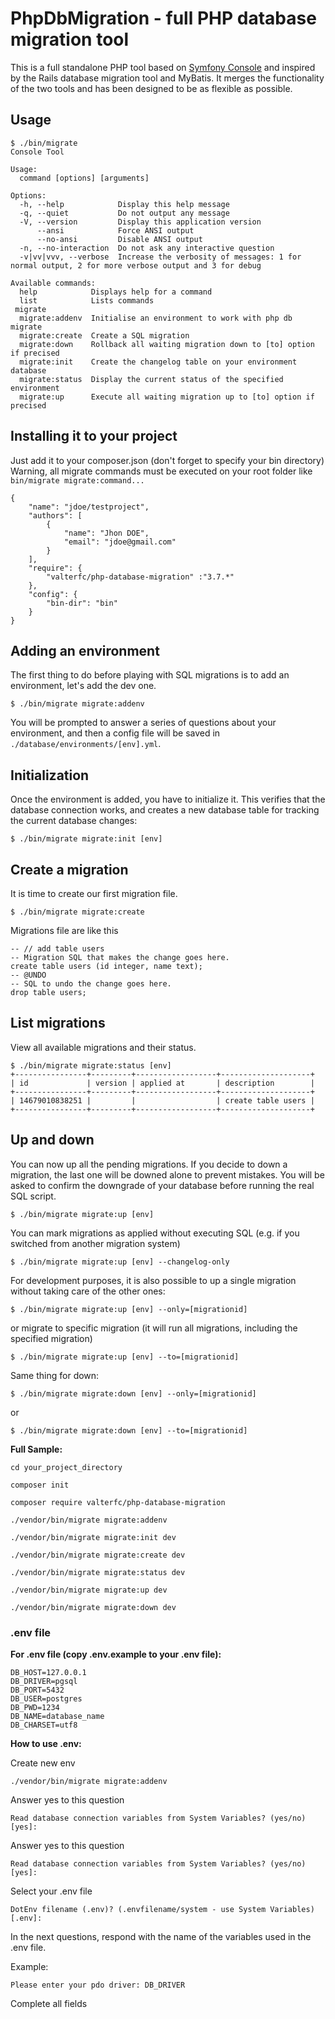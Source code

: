 PhpDbMigration - full PHP database migration tool
=================================================

This is a full standalone PHP tool based on [Symfony Console](http://symfony.com/doc/current/components/console)
and inspired by the Rails database migration tool and MyBatis. It merges the functionality of the two tools and
has been designed to be as flexible as possible.

Usage
-----
```
$ ./bin/migrate
Console Tool

Usage:
  command [options] [arguments]

Options:
  -h, --help            Display this help message
  -q, --quiet           Do not output any message
  -V, --version         Display this application version
      --ansi            Force ANSI output
      --no-ansi         Disable ANSI output
  -n, --no-interaction  Do not ask any interactive question
  -v|vv|vvv, --verbose  Increase the verbosity of messages: 1 for normal output, 2 for more verbose output and 3 for debug

Available commands:
  help            Displays help for a command
  list            Lists commands
 migrate
  migrate:addenv  Initialise an environment to work with php db migrate
  migrate:create  Create a SQL migration
  migrate:down    Rollback all waiting migration down to [to] option if precised
  migrate:init    Create the changelog table on your environment database
  migrate:status  Display the current status of the specified environment
  migrate:up      Execute all waiting migration up to [to] option if precised
```

Installing it to your project
-----------------------------
Just add it to your composer.json (don't forget to specify your bin directory)
Warning, all migrate commands must be executed on your root folder like `bin/migrate migrate:command...`

    {
        "name": "jdoe/testproject",
        "authors": [
            {
                "name": "Jhon DOE",
                "email": "jdoe@gmail.com"
            }
        ],
        "require": {
            "valterfc/php-database-migration" :"3.7.*"
        },
        "config": {
            "bin-dir": "bin"
        }
    }


Adding an environment
---------------------
The first thing to do before playing with SQL migrations is to add an environment, let's add the dev one.

```
$ ./bin/migrate migrate:addenv
```

You will be prompted to answer a series of questions about your environment, and then a config file will be saved
in `./database/environments/[env].yml`.

Initialization
--------------
Once the environment is added, you have to initialize it. This verifies that the database connection works, and
creates a new database table for tracking the current database changes:

```
$ ./bin/migrate migrate:init [env]
```

Create a migration
------------------
It is time to create our first migration file.

```
$ ./bin/migrate migrate:create
```

Migrations file are like this

    -- // add table users
    -- Migration SQL that makes the change goes here.
    create table users (id integer, name text);
    -- @UNDO
    -- SQL to undo the change goes here.
    drop table users;

List migrations
------------------
View all available migrations and their status.

```
$ ./bin/migrate migrate:status [env]
+----------------+---------+------------------+--------------------+
| id             | version | applied at       | description        |
+----------------+---------+------------------+--------------------+
| 14679010838251 |         |                  | create table users |
+----------------+---------+------------------+--------------------+
```

Up and down
-----------
You can now up all the pending migrations. If you decide to down a migration, the last one will be downed alone to
prevent mistakes. You will be asked to confirm the downgrade of your database before running the real SQL script.

```
$ ./bin/migrate migrate:up [env]
```

You can mark migrations as applied without executing SQL (e.g. if you switched from another migration system)

```
$ ./bin/migrate migrate:up [env] --changelog-only
```

For development purposes, it is also possible to up a single migration without taking care of the other ones:

```
$ ./bin/migrate migrate:up [env] --only=[migrationid]
```

or migrate to specific migration (it will run all migrations, including the specified migration)

```
$ ./bin/migrate migrate:up [env] --to=[migrationid]
```

Same thing for down:

```
$ ./bin/migrate migrate:down [env] --only=[migrationid]
```

or


```
$ ./bin/migrate migrate:down [env] --to=[migrationid]
```


**Full Sample:**

```
cd your_project_directory

composer init

composer require valterfc/php-database-migration

./vendor/bin/migrate migrate:addenv

./vendor/bin/migrate migrate:init dev

./vendor/bin/migrate migrate:create dev

./vendor/bin/migrate migrate:status dev

./vendor/bin/migrate migrate:up dev

./vendor/bin/migrate migrate:down dev
```
### .env file

**For .env file (copy .env.example to your .env file):**
```
DB_HOST=127.0.0.1
DB_DRIVER=pgsql
DB_PORT=5432
DB_USER=postgres
DB_PWD=1234
DB_NAME=database_name
DB_CHARSET=utf8
```

**How to use .env:**

Create new env
```
./vendor/bin/migrate migrate:addenv
```

Answer yes to this question
```
Read database connection variables from System Variables? (yes/no) [yes]:
```

Answer yes to this question
```
Read database connection variables from System Variables? (yes/no) [yes]:
```

Select your .env file
```
DotEnv filename (.env)? (.envfilename/system - use System Variables) [.env]:
```

In the next questions, respond with the name of the variables used in the .env file.

Example:
```
Please enter your pdo driver: DB_DRIVER
```

Complete all fields
